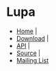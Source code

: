 # Lupa

* [Home](README.html) |
* [Download](http://foicica.com/lupa/download) |
* [API](api.html) |
* [Source](http://foicica.com/hg/lupa) |
* [Mailing List](http://foicica.com/lists)
